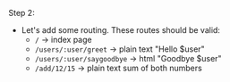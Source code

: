 Step 2:

 * Let's add some routing. These routes should be valid:
   * `/` -> index page
   * `/users/:user/greet` -> plain text "Hello $user"
   * `/users/:user/saygoodbye` -> html "Goodbye $user"
   * `/add/12/15` -> plain text sum of both numbers

